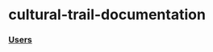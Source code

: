 # cultural-trail-documentation

### [Users](https://github.com/xternprojects/cultural-trail-documentation/wiki/Users)
